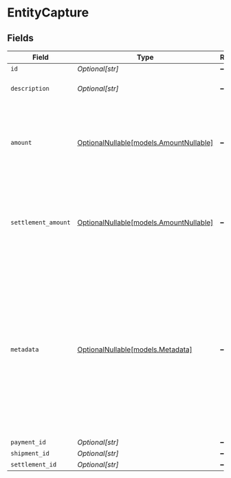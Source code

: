 # EntityCapture


## Fields

| Field                                                                                                                                                                                                                             | Type                                                                                                                                                                                                                              | Required                                                                                                                                                                                                                          | Description                                                                                                                                                                                                                       | Example                                                                                                                                                                                                                           |
| --------------------------------------------------------------------------------------------------------------------------------------------------------------------------------------------------------------------------------- | --------------------------------------------------------------------------------------------------------------------------------------------------------------------------------------------------------------------------------- | --------------------------------------------------------------------------------------------------------------------------------------------------------------------------------------------------------------------------------- | --------------------------------------------------------------------------------------------------------------------------------------------------------------------------------------------------------------------------------- | --------------------------------------------------------------------------------------------------------------------------------------------------------------------------------------------------------------------------------- |
| `id`                                                                                                                                                                                                                              | *Optional[str]*                                                                                                                                                                                                                   | :heavy_minus_sign:                                                                                                                                                                                                                | N/A                                                                                                                                                                                                                               | cpt_vytxeTZskVKR7C7WgdSP3d                                                                                                                                                                                                        |
| `description`                                                                                                                                                                                                                     | *Optional[str]*                                                                                                                                                                                                                   | :heavy_minus_sign:                                                                                                                                                                                                                | The description of the capture.                                                                                                                                                                                                   | Capture for cart #12345                                                                                                                                                                                                           |
| `amount`                                                                                                                                                                                                                          | [OptionalNullable[models.AmountNullable]](../models/amountnullable.md)                                                                                                                                                            | :heavy_minus_sign:                                                                                                                                                                                                                | In v2 endpoints, monetary amounts are represented as objects with a `currency` and `value` field.                                                                                                                                 |                                                                                                                                                                                                                                   |
| `settlement_amount`                                                                                                                                                                                                               | [OptionalNullable[models.AmountNullable]](../models/amountnullable.md)                                                                                                                                                            | :heavy_minus_sign:                                                                                                                                                                                                                | In v2 endpoints, monetary amounts are represented as objects with a `currency` and `value` field.                                                                                                                                 |                                                                                                                                                                                                                                   |
| `metadata`                                                                                                                                                                                                                        | [OptionalNullable[models.Metadata]](../models/metadata.md)                                                                                                                                                                        | :heavy_minus_sign:                                                                                                                                                                                                                | Provide any data you like, for example a string or a JSON object. We will save the data alongside the entity. Whenever<br/>you fetch the entity with our API, we will also include the metadata. You can use up to approximately 1kB. |                                                                                                                                                                                                                                   |
| `payment_id`                                                                                                                                                                                                                      | *Optional[str]*                                                                                                                                                                                                                   | :heavy_minus_sign:                                                                                                                                                                                                                | N/A                                                                                                                                                                                                                               | tr_5B8cwPMGnU                                                                                                                                                                                                                     |
| `shipment_id`                                                                                                                                                                                                                     | *Optional[str]*                                                                                                                                                                                                                   | :heavy_minus_sign:                                                                                                                                                                                                                | N/A                                                                                                                                                                                                                               | shp_5x4xQJDWGNcY3tKGL7X5J                                                                                                                                                                                                         |
| `settlement_id`                                                                                                                                                                                                                   | *Optional[str]*                                                                                                                                                                                                                   | :heavy_minus_sign:                                                                                                                                                                                                                | N/A                                                                                                                                                                                                                               | stl_5B8cwPMGnU                                                                                                                                                                                                                    |